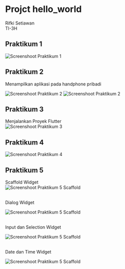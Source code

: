 # Projct hello_world

Rifki Setiawan <br>
TI-3H

## Praktikum 1

![Screenshoot Praktikum 1](images/P1.png)

## Praktikum 2
Menampilkan aplikasi pada handphone pribadi <br>

![Screenshoot Praktikum 2](images/P2.jpg)
![Screenshoot Praktikum 2](images/An1.jpg)


## Praktikum 3
Menjalankan Proyek Flutter <br>
![Screenshoot Praktikum 3](images/P3.png)


## Praktikum 4
![Screenshoot Praktikum 4](images/P4.png)

## Praktikum 5

Scaffold Widget <br>
![Screenshoot Praktikum 5 Scaffold](images/P5L3.png)

<br> Dialog Widget <br>

![Screenshoot Praktikum 5 Scaffold](images/P5L4.png)

<br> Input dan Selection Widget <br>

![Screenshoot Praktikum 5 Scaffold](images/P5L5.png)

<br> Date dan Time Widget <br>

![Screenshoot Praktikum 5 Scaffold](images/P5L6.png)


